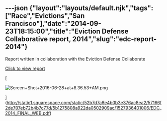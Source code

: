 ---json
{"layout":"layouts/default.njk","tags":["Race","Evictions","San Francisco"],"date":"2014-09-23T18:15:00","title":"Eviction Defense Collaborative report, 2014","slug":"edc-report-2014"}
---

Report written in collaboration with the Eviction Defense Collaborate

[Click to view report](http://static1.squarespace.com/static/52b7d7a6e4b0b3e376ac8ea2/57166f2de707eb72b4b7c77d/5b1275808a922da0502909ac/1527936401006/EDC_2014_FINAL_WEB.pdf)

[

![Screen+Shot+2016-06-28+at+8.36.53+AM.png](https://images.squarespace-cdn.com/content/v1/52b7d7a6e4b0b3e376ac8ea2/1514056473081-HO1KMW16YZIPRIKG8P85/ke17ZwdGBToddI8pDm48kG1UKXsWqNXqhooAKenFxSZZw-zPPgdn4jUwVcJE1ZvWQUxwkmyExglNqGp0IvTJZUJFbgE-7XRK3dMEBRBhUpyXCrehr5BvlfplglsrRVU1t5uDmHS7ncQUpTvUR0Z89vE4hpu7rOk9HYCoIjLrFrA/Screen%2BShot%2B2016-06-28%2Bat%2B8.36.53%2BAM.png)

](http://static1.squarespace.com/static/52b7d7a6e4b0b3e376ac8ea2/57166f2de707eb72b4b7c77d/5b1275808a922da0502909ac/1527936401006/EDC_2014_FINAL_WEB.pdf)